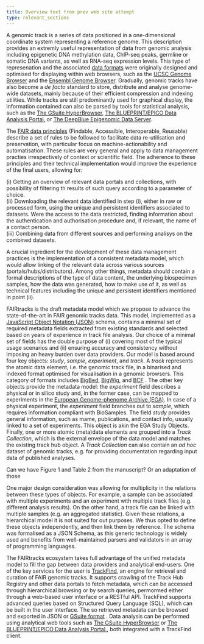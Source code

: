 ```yaml
---
title: Overview text from prev web site attempt
type: relevant_sections
---
```


A genomic track is a series of data positioned in a one-dimensional coordinate system representing a
reference genome. This description provides an extremly useful representation of data from genomic
analysis including epigenetic DNA methylation data, ChIP-seq peaks, germline or somatic DNA
variants, as well as RNA-seq expression levels. This type of represenation and the associated
[data formats](https://genome.ucsc.edu/FAQ/FAQformat.html) were originally designed and optimised
for displaying within web browsers, such as the [UCSC Genome Browser](https://genome.ucsc.edu/) and
the [Ensembl Genome Browser](https://www.ensembl.org/index.html). Gradually, genomic tracks have
also become a _de facto_ standard to store, distribute and analyse genome-wide datasets, mainly
because of their efficient compression and indexing utilities. While tracks are still predominantly
used for graphical display, the information contained can also be parsed by tools for statistical
analysis, such as the [The GSuite HyperBrowser](https://hyperbrowser.uio.no/hb/#!mode=basic),
[The BLUEPRINT/EPICO Data Analysis Portal,](http://blueprint-data.bsc.es/release_2016-08/#!/) or
[The DeepBlue Epigenomic Data Server](https://deepblue.mpi-inf.mpg.de/).

The [FAIR data principles](https://www.go-fair.org/fair-principles/) (Findable, Accessible,
Interoperable, Reusable) describe a set of rules to be followed to facilitate data re-utilisation
and preservation, with particular focus on machine-actionability and automatisation. These rules are
very general and apply to data management practies irrespectively of context or scientific field.
The adherence to these principles and their technical implementation would improve the experience of
the final users, allowing for:

(i) Getting an overview of relevant data portals and collections, with possibility of filtering th
results of such query according to a parameter of choice.  
(ii) Downloading the relevant data identified in step (i), either in raw or processed form, using
the unique and persistent identifiers associated to datasets. Were the access to the data
restricted, finding information about the authentication and authorisation procedure and, if
relevant, the name of a contact person.  
(iii) Combining data from different sources and performing analisys on the combined datasets.

A crucial ingredient for the development of these data management practices is the implementation of
a consistent metadata model, which would allow linking of the relevant data across various sources
(portals/hubs/distributors). Among other things, metadata should contain a formal descriptions of
the type of data content, the underlying biospecimen samples, how the data was generated, how to
make use of it, as well as technical features including the unique and persistent identifiers
mentioned in point (ii).

FAIRtracks is the draft metadata model which we propose to advance the state-of-the-art in FAIR
genomic tracks data. This model, implemented as a
[JavaScript Object Notation (JSON)](https://fairsharing.org/bsg-s001212/) schema, contains a minimal
set of required metadata fields extracted from existing standards and selected based on years of
experience in track file analysis. Our choice of a minimal set of fields has the double purpose of
(i) covering most of the typical usage scenarios and (ii) ensuring accuracy and consistency without
imposing an heavy burden over data providers. Our model is based around four key objects: _study_,
_sample_, _experiment_, and _track_. A _track_ represents the atomic data element, i.e. the genomic
track file, in a binarised and indexed format optimised for visualisation in a genomic browsers.
This category of formats includes [BigBed](https://fairsharing.org/FAIRsharing.665mts),
[BigWig](https://fairsharing.org/FAIRsharing.x9k6a1), and
[BCF](https://www.buildingsmart.org/standards/bsi-standards/bim-collaboration-format-bcf/) . The
other key objects provide the metadata model: the _experiment_ field describes a physical or in
silico study and, in the former case, can be mapped to experiments in the
[European Genome-phenome Archive (EGA)](https://fairsharing.org/FAIRsharing.mya1ff). In case of a
physical experiment, the _experiment_ field branches out to _sample_, which requires information
compliant with BioSamples. The field _study_ provides general information, such as mame,
publications, and contact info, usually linked to a set of experiments. This object is akin the EGA
Study Objects. Finally, one or more atomic (meta)data elements are grouped into a _Track
Collection_, which is the external envelope of the data model and matches the existing track hub
object. A _Track Collection_ can also contain an _ad hoc_ dataset of genomic tracks, e.g. for
providing documentation regarding input data of published analyses.

Can we have Figure 1 and Table 2 from the manuscript? Or an adaptation of those

One major design consideration was allowing for multiplicity in the relations between these types of
objects. For example, a sample can be associated with multiple experiments and an experiment with
multiple track files (e.g. different analysis results). On the other hand, a track file can be
linked with multiple samples (e.g. an aggregated statistic). Given these relations, a hierarchical
model it is not suited for out purposes. We thus opted to define these objects independently, and
then link them by reference. The schema was formalised as a JSON Schema, as this generic technology
is widely used and benefits from well-maintained parsers and validators in an array of programming
languages.

The FAIRtracks ecosystem takes full advantage of the unified metadata model to fill the gap between
data providers and analytical end-users. One of the key services for the user is
[TrackFind](https://trackfind.elixir.no/), an engine for retrieval and curation of FAIR genomic
tracks. It supports crawling of the Track Hub Registry and other data portals to fetch metadata,
which can be accessed through hierarchical browsing or by search queries, permormed either through a
web-based user interface or a RESTful API. TrackFind supports advanced queries based on Structured
Query Language (SQL), which can be built in the user interface. The so retrieved metadata can be
browsed and exported in JSON or [GSuite format](https://hyperbrowser.uio.no/) . Data analysis can be
performed using analytical web tools such as
[The GSuite HyperBrowser](https://hyperbrowser.uio.no/hb/#!mode=basic) or
[The BLUEPRINT/EPICO Data Analysis Portal,](http://blueprint-data.bsc.es/release_2016-08/#!/), both
integrated with a TrackFind client.
